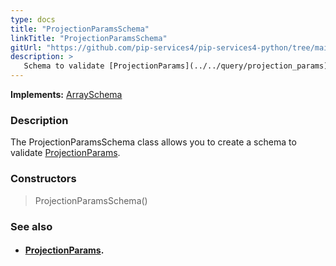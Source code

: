 ```yaml
---
type: docs
title: "ProjectionParamsSchema"
linkTitle: "ProjectionParamsSchema"
gitUrl: "https://github.com/pip-services4/pip-services4-python/tree/main/pip-services4-data-python"
description: >
   Schema to validate [ProjectionParams](../../query/projection_params).
---
```


**Implements:** [ArraySchema](../array_schema)

### Description

The ProjectionParamsSchema class allows you to create a schema to validate [ProjectionParams](../../query/projection_params).

### Constructors

> ProjectionParamsSchema()

### See also
- #### [ProjectionParams](../../query/projection_params).
